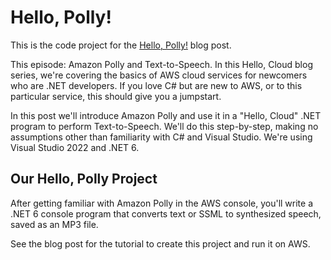 # Hello, Polly!

This is the code project for the [Hello, Polly!](https://davidpallmann.hashnode.dev/hello-polly) blog post. 

This episode: Amazon Polly and Text-to-Speech. In this Hello, Cloud blog series, we're covering the basics of AWS cloud services for newcomers who are .NET developers. If you love C# but are new to AWS, or to this particular service, this should give you a jumpstart.

In this post we'll introduce Amazon Polly and use it in a "Hello, Cloud" .NET program to perform Text-to-Speech. We'll do this step-by-step, making no assumptions other than familiarity with C# and Visual Studio. We're using Visual Studio 2022 and .NET 6.

## Our Hello, Polly Project

After getting familiar with Amazon Polly in the AWS console, you'll write a .NET 6 console program that converts text or SSML to synthesized speech, saved as an MP3 file.

See the blog post for the tutorial to create this project and run it on AWS.

